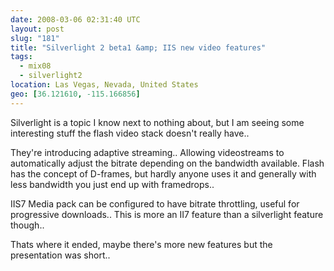 ```yaml
---
date: 2008-03-06 02:31:40 UTC
layout: post
slug: "181"
title: "Silverlight 2 beta1 &amp; IIS new video features"
tags:
  - mix08
  - silverlight2
location: Las Vegas, Nevada, United States
geo: [36.121610, -115.166856]
---
```

<p>Silverlight is a topic I know next to nothing about, but I am seeing some interesting stuff the flash video stack doesn't really have..</p>

<p>They're introducing adaptive streaming.. Allowing videostreams to automatically adjust the bitrate depending on the bandwidth available. Flash has the concept of D-frames, but hardly anyone uses it and generally with less bandwidth you just end up with framedrops..</p>

<p>IIS7 Media pack can be configured to have bitrate throttling, useful for progressive downloads.. This is more an II7 feature than a silverlight feature though..</p>

<p>Thats where it ended, maybe there's more new features but the presentation was short..</p>
